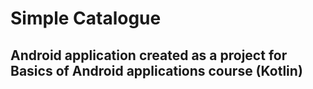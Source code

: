# Simple Catalogue
## Android application created as a project for Basics of Android applications course (Kotlin)
